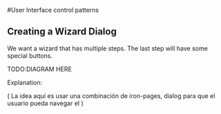 #User Interface control patterns

## Creating a Wizard Dialog

We want a wizard that has multiple steps. The last step will have some special buttons.

TODO:DIAGRAM HERE

Explanation:

( La idea aquí es usar una combinación de iron-pages, dialog para que el usuario pueda navegar el )